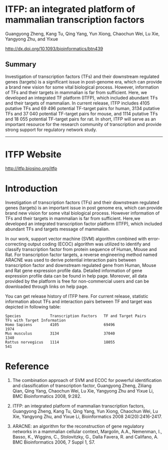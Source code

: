 # ITFP: an integrated platform of mammalian transcription factors

Guangyong Zheng,
Kang Tu,
Qing Yang,
Yun Xiong,
Chaochun Wei,
Lu Xie,
Yangyong Zhu,
and Yixue

<http://dx.doi.org/10.1093/bioinformatics/btn439>

## Summary

Investigation of transcription factors (TFs) and their downstream regulated
genes (targets) is a significant issue in post-genome era, which can provide
a brand new vision for some vital biological process. However, information of
TFs and their targets in mammalian is far from sufficient. Here, we developed
an integrated TF platform (ITFP), which included abundant TFs and their
targets of mammalian. In current release, ITFP includes 4105 putative TFs and
69 496 potential TF-target pairs for human, 3134 putative TFs and 37 040
potential TF-target pairs for mouse, and 1114 putative TFs and 18 055
potential TF-target pairs for rat. In short, ITFP will serve as an important
resource for the research community of transcription and provide strong
support for regulatory network study.

- - -

# ITFP Website

<http://itfp.biosino.org/itfp>

# Introduction

Investigation of transcription factors (TFs) and their downstream regulated
genes (targets) is an important issue in post genome era, which can provide
brand new vision for some vital biological process. However information of TFs
and their targets in mammalian is far from sufficient. Here,we developed an
integrated transcription factor platform (ITFP), which included abundant TFs
and targets message of mammalian.
 
In our work, support vector machine (SVM) algorithm combined with
error-correcting output coding (ECOC) algorithm was utilized to identify and
classify transcription factor from protein sequence of Human, Mouse and Rat.
For transcription factor targets, a reverse engineering method named ARACNE was
used to derive potential interaction pairs between transcription factor and
downstream regulated gene from Human, Mouse and Rat gene expression profile
data. Detailed information of gene expression profile data can be found in help
page. Moreover, all data provided by the platform is free for non-commercial
users and can be downloaded through links on help page.
 
You can get release history of ITFP here. For current release, statistic
information about TFs and interaction pairs between TF and target was depicted
in following table:

    Species             Transcription Factors   TF and Target Pairs     TFs with Target Information
    Homo Sapiens        4105                    69496                   1974
    Mus musculus        3134                    37040                   1340
    Rattus norvegicus   1114                    18055                   541
 
# Reference

1. The combination approach of SVM and ECOC for powerful identification and
classification of transcription factor, Guangyong Zheng, Ziliang Qian, Qing
Yang, Chaochun Wei, Lu Xie, Yangyong Zhu and Yixue Li, BMC Bioinformatics 2008,
9:282.

2. ITFP: an integrated platform of mammalian transcription factors, Guangyong
Zheng, Kang Tu, Qing Yang, Yun Xiong, Chaochun Wei, Lu Xie, Yangyong Zhu, and
Yixue Li, Bioinformatics 2008 24(20):2416-2417.

3. ARACNE: an algorithm for the reconstruction of gene regulatory networks in a
mammalian cellular context, Margolin, A.A., Nemenman, I., Basso, K., Wiggins,
C., Stolovitzky, G., Dalla Favera, R. and Califano, A. BMC Bioinformatics 2006,
7 Suppl 1, S7.
